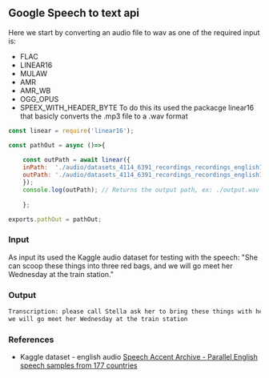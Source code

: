 ## Google Speech to text api 
Here we start by converting an audio file to wav as one of the required input is:
- FLAC
- LINEAR16
- MULAW
- AMR
- AMR_WB
- OGG_OPUS
- SPEEX_WITH_HEADER_BYTE
To do this its used the packacge linear16 that basicly converts the .mp3 file to a .wav format
```js
const linear = require('linear16');

const pathOut = async ()=>{
 
    const outPath = await linear({
    inPath:  './audio/datasets_4114_6391_recordings_recordings_english1.mp3',
    outPath: './audio/datasets_4114_6391_recordings_recordings_english1.wav'
    });
    console.log(outPath); // Returns the output path, ex: ./output.wav
     
    };

exports.pathOut = pathOut;
```
### Input
As input its used the Kaggle audio dataset for testing with the speech: "She can scoop these things into three red bags, and we will go meet her Wednesday at the train station."

### Output
```bash
Transcription: please call Stella ask her to bring these things with her from the store six spoons of fresh snow peas five thick slabs of blue cheese and maybe a snack for her brother Bob we also need a small plastic snake and a big toy frog for the kids she can scoop these things into three red bags and 
we will go meet her Wednesday at the train station
```

### References
- Kaggle dataset - english audio
[Speech Accent Archive - Parallel English speech samples from 177 countries](https://www.kaggle.com/rtatman/speech-accent-archive)
